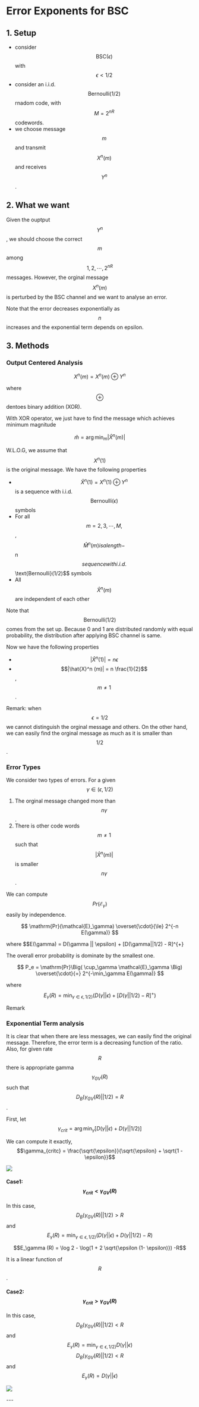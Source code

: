 # Error Exponents for BSC

## 1. Setup

* consider $$\text{BSC}(\epsilon)$$ with $$\epsilon <1/2$$
* consider an i.i.d. $$\text{Bernoulli}(1/2)$$ rnadom code, with $$M= 2^{nR}$$ codewords.
* we choose message $$m$$ and transmit $$X^n(m)$$ and receives $$Y^n$$.

## 2. What we want

Given the ouptput $$Y^n$$, we should choose the correct $$m$$ among $$1,2, \cdots, 2^{nR}$$ messages. However, the orginal message $$X^n(m)$$ is perturbed by the BSC channel and we want to analyse an error.

Note that the error decreases exponentially as $$n$$ increases and the exponential term depends on epsilon.

## 3. Methods

### Output Centered Analysis

$$
X^n(m) = X^n(m) \oplus Y^n
$$

where $$\oplus$$ dentoes binary addition (XOR).

With XOR operator, we just have to find the message which achieves minimum magnitude

$$
\hat m = \arg\min_m |\hat X^n(m)|
$$

W.L.O.G, we assume that $$X^n(1)$$ is the original message. We have the following properties

* $$\hat X^n (1) = X^n(1) \oplus Y^n$$ is a sequence with i.i.d. $$\text{Bernoulli}(\epsilon)$$ symbols
* For all $$m=2,3,\cdots, M,$$, $$\hat M^n(m) is a length-$$n$$sequence with i.i.d.$$\text{Bernoulli}(1/2)\$$ symbols
* All $$\hat{X}^n(m)$$ are independent of each other

Note that $$\text{Bernoulli}(1/2)$$ comes from the set up. Because 0 and 1 are distributed randomly with equal probability, the distribution after applying BSC channel is same.

Now we have the following properties

* $$|\hat{X}^n (1)| = n \epsilon$$
* $$|\hat{X}^n (m)| = n \frac{1}{2}$$, $$m \ne 1$$.

Remark: when $$\epsilon = 1/2$$ we cannot distinguish the orginal message and others. On the other hand, we can easily find the orginal message as much as it is smaller than $$1/2$$.

### Error Types

We consider two types of errors. For a given $$\gamma \in (\epsilon, 1/2)$$

1. The orginal message changed more than $$n\gamma$$.
2. There is other code words $$m \ne 1$$such that $$|\hat X^n (m)|$$ is smaller $$n\gamma$$.

We can compute $$Pr(\mathcal{E}_\gamma)$$ easily by independence.

$$
\mathrm{Pr}(\mathcal{E}_\gamma) \overset{\cdot}{\le} 2^{-n E(\gamma)}
$$

where \$$E(\gamma) = D(\gamma || \epsilon) + \[D(\gamma||1/2) - R]^{+}

The overall error probability is dominate by the smallest one.

$$
P_e = \mathrm{Pr}\Big( \cup_\gamma \mathcal{E}_\gamma \Big) \overset{\cdot}{=} 2^{-\min_\gamma E(\gamma)}
$$

where $$E_\gamma (R) = \min_{\gamma \in \epsilon, 1/2)} (D(\gamma||\epsilon)+ [D(\gamma||1/2) -R]^+)$$

Remark

### Exponential Term analysis

It is clear that when there are less messages, we can easily find the original message. Therefore, the error term is a decreasing function of the ratio. Also, for given rate $$R$$ there is appropriate gamma $$\gamma_{GV}(R)$$ such that $$D_B(\gamma_{GV}(R)||1/2) = R$$.

First, let $$\gamma_{crit} = \arg \min_\gamma [D(\gamma||\epsilon) + D(\gamma ||1/2)]$$

We can compute it exactly, $$\gamma_{critc} = \frac{\sqrt{\epsilon}}{\sqrt{\epsilon} + \sqrt{1 -\epsilon}}$$

![](<../.gitbook/assets/image (3).png>)

#### Case1: $$\gamma_{crit} < \gamma_{GV}(R)$$

In this case, $$D_B(\gamma_{GV}(R)||1/2) > R$$ and $$E_\gamma (R) = \min_{\gamma \in \epsilon, 1/2)} (D(\gamma||\epsilon)+ D(\gamma||1/2) -R)$$

$$E_\gamma (R) = \log 2 - \log(1 + 2 \sqrt{\epsilon (1- \epsilon)}) -R$$

It is a linear function of $$R$$.

#### Case2: $$\gamma_{crit} > \gamma_{GV}(R)$$

In this case, $$D_B(\gamma_{GV}(R)||1/2) < R$$ and $$E_\gamma (R) = \min_{\gamma \in \epsilon, 1/2)} D(\gamma||\epsilon)$$$$D_B(\gamma_{GV}(R)||1/2) < R$$ and $$E_\gamma (R) = D(\gamma||\epsilon)$$

![](<../.gitbook/assets/image (2).png>)



\---
